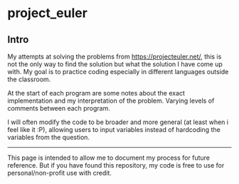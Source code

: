 # project_euler
## Intro
My attempts at solving the problems from https://projecteuler.net/, this is not the only way to find the solution but what the solution I have come up with. My goal is to practice coding especially in different languages outside the classroom. 

At the start of each program are some notes about the exact implementation and my interpretation of the problem. Varying levels of comments between each program. 

I will often modify the code to be broader and more general (at least when i feel like it :P), allowing users to input variables instead of hardcoding the variables from the question. 

---

This page is intended to allow me to document my process for future reference. But if you have found this repository, my code is free to use for personal/non-profit use with credit. 